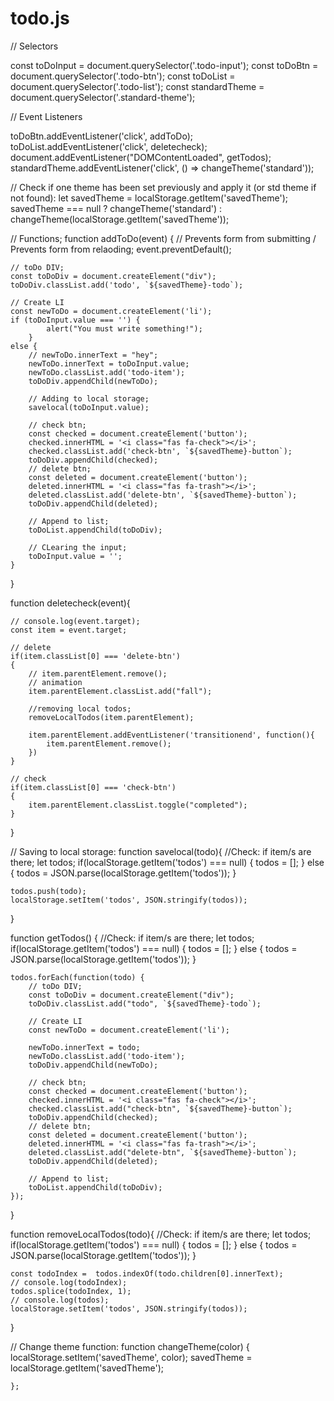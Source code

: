 # todo.js
// Selectors

const toDoInput = document.querySelector('.todo-input');
const toDoBtn = document.querySelector('.todo-btn');
const toDoList = document.querySelector('.todo-list');
const standardTheme = document.querySelector('.standard-theme');



// Event Listeners

toDoBtn.addEventListener('click', addToDo);
toDoList.addEventListener('click', deletecheck);
document.addEventListener("DOMContentLoaded", getTodos);
standardTheme.addEventListener('click', () => changeTheme('standard'));


// Check if one theme has been set previously and apply it (or std theme if not found):
let savedTheme = localStorage.getItem('savedTheme');
savedTheme === null ?
    changeTheme('standard')
    : changeTheme(localStorage.getItem('savedTheme'));

// Functions;
function addToDo(event) {
    // Prevents form from submitting / Prevents form from relaoding;
    event.preventDefault();

    // toDo DIV;
    const toDoDiv = document.createElement("div");
    toDoDiv.classList.add('todo', `${savedTheme}-todo`);

    // Create LI
    const newToDo = document.createElement('li');
    if (toDoInput.value === '') {
            alert("You must write something!");
        } 
    else {
        // newToDo.innerText = "hey";
        newToDo.innerText = toDoInput.value;
        newToDo.classList.add('todo-item');
        toDoDiv.appendChild(newToDo);

        // Adding to local storage;
        savelocal(toDoInput.value);

        // check btn;
        const checked = document.createElement('button');
        checked.innerHTML = '<i class="fas fa-check"></i>';
        checked.classList.add('check-btn', `${savedTheme}-button`);
        toDoDiv.appendChild(checked);
        // delete btn;
        const deleted = document.createElement('button');
        deleted.innerHTML = '<i class="fas fa-trash"></i>';
        deleted.classList.add('delete-btn', `${savedTheme}-button`);
        toDoDiv.appendChild(deleted);

        // Append to list;
        toDoList.appendChild(toDoDiv);

        // CLearing the input;
        toDoInput.value = '';
    }

}   


function deletecheck(event){

    // console.log(event.target);
    const item = event.target;

    // delete
    if(item.classList[0] === 'delete-btn')
    {
        // item.parentElement.remove();
        // animation
        item.parentElement.classList.add("fall");

        //removing local todos;
        removeLocalTodos(item.parentElement);

        item.parentElement.addEventListener('transitionend', function(){
            item.parentElement.remove();
        })
    }

    // check
    if(item.classList[0] === 'check-btn')
    {
        item.parentElement.classList.toggle("completed");
    }


}


// Saving to local storage:
function savelocal(todo){
    //Check: if item/s are there;
    let todos;
    if(localStorage.getItem('todos') === null) {
        todos = [];
    }
    else {
        todos = JSON.parse(localStorage.getItem('todos'));
    }

    todos.push(todo);
    localStorage.setItem('todos', JSON.stringify(todos));
}



function getTodos() {
    //Check: if item/s are there;
    let todos;
    if(localStorage.getItem('todos') === null) {
        todos = [];
    }
    else {
        todos = JSON.parse(localStorage.getItem('todos'));
    }

    todos.forEach(function(todo) {
        // toDo DIV;
        const toDoDiv = document.createElement("div");
        toDoDiv.classList.add("todo", `${savedTheme}-todo`);

        // Create LI
        const newToDo = document.createElement('li');

        newToDo.innerText = todo;
        newToDo.classList.add('todo-item');
        toDoDiv.appendChild(newToDo);

        // check btn;
        const checked = document.createElement('button');
        checked.innerHTML = '<i class="fas fa-check"></i>';
        checked.classList.add("check-btn", `${savedTheme}-button`);
        toDoDiv.appendChild(checked);
        // delete btn;
        const deleted = document.createElement('button');
        deleted.innerHTML = '<i class="fas fa-trash"></i>';
        deleted.classList.add("delete-btn", `${savedTheme}-button`);
        toDoDiv.appendChild(deleted);

        // Append to list;
        toDoList.appendChild(toDoDiv);
    });
}


function removeLocalTodos(todo){
    //Check: if item/s are there;
    let todos;
    if(localStorage.getItem('todos') === null) {
        todos = [];
    }
    else {
        todos = JSON.parse(localStorage.getItem('todos'));
    }

    const todoIndex =  todos.indexOf(todo.children[0].innerText);
    // console.log(todoIndex);
    todos.splice(todoIndex, 1);
    // console.log(todos);
    localStorage.setItem('todos', JSON.stringify(todos));
}

// Change theme function:
function changeTheme(color) {
    localStorage.setItem('savedTheme', color);
    savedTheme = localStorage.getItem('savedTheme');

    };

